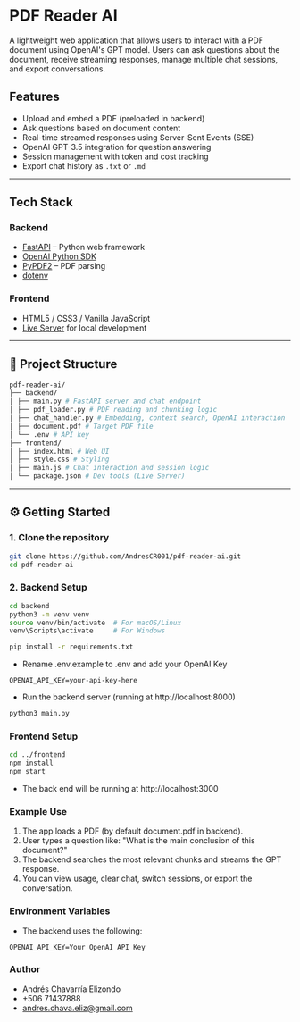 # PDF Reader AI

A lightweight web application that allows users to interact with a PDF document using OpenAI's GPT model. Users can ask questions about the document, receive streaming responses, manage multiple chat sessions, and export conversations.

## Features

- Upload and embed a PDF (preloaded in backend)
- Ask questions based on document content
- Real-time streamed responses using Server-Sent Events (SSE)
- OpenAI GPT-3.5 integration for question answering
- Session management with token and cost tracking
- Export chat history as `.txt` or `.md`

---

## Tech Stack

### Backend
- [FastAPI](https://fastapi.tiangolo.com/) – Python web framework
- [OpenAI Python SDK](https://github.com/openai/openai-python)
- [PyPDF2](https://pypi.org/project/PyPDF2/) – PDF parsing
- [dotenv](https://pypi.org/project/python-dotenv/)

### Frontend
- HTML5 / CSS3 / Vanilla JavaScript
- [Live Server](https://www.npmjs.com/package/live-server) for local development

---

## 📂 Project Structure

```graphql
pdf-reader-ai/
├── backend/
│ ├── main.py # FastAPI server and chat endpoint
│ ├── pdf_loader.py # PDF reading and chunking logic
│ ├── chat_handler.py # Embedding, context search, OpenAI interaction
│ ├── document.pdf # Target PDF file
│ └── .env # API key
├── frontend/
│ ├── index.html # Web UI
│ ├── style.css # Styling
│ ├── main.js # Chat interaction and session logic
│ └── package.json # Dev tools (Live Server)
```

---

## ⚙️ Getting Started

### 1. Clone the repository

```bash
git clone https://github.com/AndresCR001/pdf-reader-ai.git
cd pdf-reader-ai
```

### 2. Backend Setup

```bash
cd backend
python3 -m venv venv
source venv/bin/activate  # For macOS/Linux
venv\Scripts\activate     # For Windows

pip install -r requirements.txt
```

- Rename .env.example to .env and add your OpenAI Key
```env
OPENAI_API_KEY=your-api-key-here
```

- Run the backend server (running at http://localhost:8000)
```bash
python3 main.py
```

### Frontend Setup

```bash
cd ../frontend
npm install
npm start
```
- The back end will be running at http://localhost:3000


### Example Use

1. The app loads a PDF (by default document.pdf in backend).
2. User types a question like:
    "What is the main conclusion of this document?"
3. The backend searches the most relevant chunks and streams the GPT response.
4. You can view usage, clear chat, switch sessions, or export the conversation.


### Environment Variables

- The backend uses the following:

```env
OPENAI_API_KEY=Your OpenAI API Key
```


### Author
- Andrés Chavarría Elizondo
- +506 71437888
- andres.chava.eliz@gmail.com